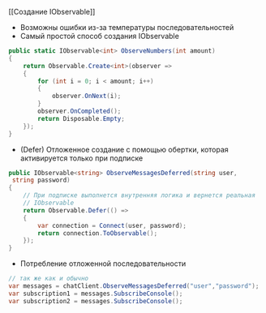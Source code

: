 [[Создание IObservable]]

- Возможны ошибки из-за температуры последовательностей
- Самый простой способ создания IObservable
```cs
public static IObservable<int> ObserveNumbers(int amount)
{
	return Observable.Create<int>(observer =>
	{
		for (int i = 0; i < amount; i++)
		{
			observer.OnNext(i);
		}
		observer.OnCompleted();
		return Disposable.Empty;
	});
}
```
- (Defer) Отложенное создание с помощью обертки, которая активируется только при подписке
```cs
public IObservable<string> ObserveMessagesDeferred(string user,
 string password)
{
	// При подписке выполнется внутренняя логика и вернется реальная 
	// IObservable
	return Observable.Defer(() =>
	{
		var connection = Connect(user, password);
		return connection.ToObservable();
	});
}
```
- Потребление отложенной последовательности
```cs
// так же как и обычно
var messages = chatClient.ObserveMessagesDeferred("user","password"); 
var subscription1 = messages.SubscribeConsole(); 
var subscription2 = messages.SubscribeConsole();
```